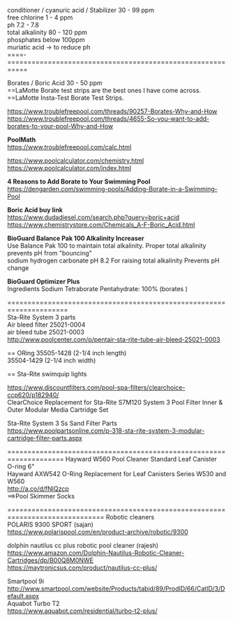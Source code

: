 

conditioner /  cyanuric acid /  Stabilizer  30 - 99 ppm    
free  chlorine   1 - 4 ppm    
ph   7.2  - 7.8   
total alkalinity   80 - 120 ppm   
phosphates   below  100ppm  
muriatic acid  ->  to reduce ph   
====-===========================================================  

Borates / Boric Acid   30 - 50 ppm    
==LaMotte Borate test strips are the best ones I have come across.    
==LaMotte Insta-Test Borate Test Strips.   

https://www.troublefreepool.com/threads/90257-Borates-Why-and-How    
https://www.troublefreepool.com/threads/4655-So-you-want-to-add-borates-to-your-pool-Why-and-How    

**PoolMath**   
https://www.troublefreepool.com/calc.html   

https://www.poolcalculator.com/chemistry.html    
https://www.poolcalculator.com/index.html   


**4 Reasons to Add Borate to Your Swimming Pool**       
https://dengarden.com/swimming-pools/Adding-Borate-in-a-Swimming-Pool    

**Boric Acid buy link**   
https://www.dudadiesel.com/search.php?query=boric+acid     
https://www.chemistrystore.com/Chemicals_A-F-Boric_Acid.html    






**BioGuard Balance Pak 100 Alkalinity Increaser**   
Use Balance Pak 100 to maintain total alkalinity. Proper total alkalinity prevents pH from "bouncing"    
sodium hydrogen carbonate   pH 8.2 For raising total alkalinity Prevents pH change 

**BioGuard Optimizer Plus**   
Ingredients
Sodium Tetraborate Pentahydrate: 100%    (borates )

=====================================================================     
 Sta-Rite System 3  parts    
Air bleed filter  25021-0004     
air bleed tube   25021-0003   
http://www.poolcenter.com/p/pentair-sta-rite-tube-air-bleed-25021-0003   
  
== ORing  35505-1428  (2-1/4  inch length)      
          35504-1429  (2-1/4  inch width)   
         
== Sta-Rite swimquip  lights       
    
https://www.discountfilters.com/pool-spa-filters/clearchoice-ccp620/p182940/    
ClearChoice Replacement for Sta-Rite S7M120 System 3 Pool Filter Inner & Outer Modular Media Cartridge Set
   
 Sta-Rite System 3 Ss Sand Filter Parts       
 https://www.poolpartsonline.com/p-318-sta-rite-system-3-modular-cartridge-filter-parts.aspx
 
          

====================================================================
Hayward W560 Pool Cleaner Standard Leaf Canister     
O-ring 6"   
Hayward AXW542 O-Ring Replacement for Leaf Canisters Series W530 and W560      
http://a.co/d/fNlQzcp    
==>Pool Skimmer Socks    
 
  ==============================================================================
  Robotic cleaners     
  POLARIS 9300 SPORT     (sajan)    
  https://www.polarispool.com/en/product-archive/robotic/9300    
  
  dolphin nautilus cc plus robotic pool cleaner (rajesh)   
  https://www.amazon.com/Dolphin-Nautilus-Robotic-Cleaner-Cartridges/dp/B00Q8M0NWE   
  https://maytronicsus.com/product/nautilus-cc-plus/    
  
   Smartpool 9i    
   http://www.smartpool.com/website/Products/tabid/89/ProdID/66/CatID/3/Default.aspx    
   Aquabot Turbo T2   
   https://www.aquabot.com/residential/turbo-t2-plus/    
